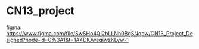 # CN13_project

figma: https://www.figma.com/file/SwSHo4Ql2bLLNh0BgSNqow/CN13_Project_Designed?node-id=0%3A1&t=1A4DlOweqiwzKLyw-1
